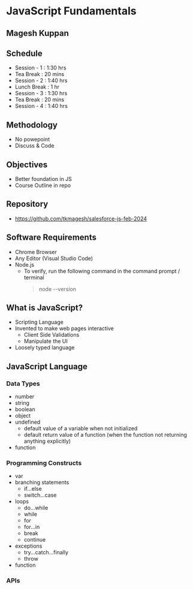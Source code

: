 # JavaScript Fundamentals

## Magesh Kuppan

## Schedule
- Session - 1   : 1:30 hrs
- Tea Break     : 20 mins
- Session - 2   : 1:40 hrs
- Lunch Break   : 1 hr
- Session - 3   : 1:30 hrs
- Tea Break     : 20 mins
- Session - 4   : 1:40 hrs

## Methodology
- No powepoint
- Discuss & Code

## Objectives
- Better foundation in JS
- Course Outline in repo

## Repository
- https://github.com/tkmagesh/salesforce-js-feb-2024

## Software Requirements
- Chrome Browser
- Any Editor (Visual Studio Code)
- Node.js 
    - To verify, run the following command in the command prompt / terminal
        > node --version

## What is JavaScript?
- Scripting Language
- Invented to make web pages interactive
    - Client Side Validations
    - Manipulate the UI
- Loosely typed language

## JavaScript Language
### Data Types
- number
- string
- boolean
- object
- undefined
    - default value of a variable when not initialized
    - default return value of a function (when the function not returning anything explicitly)
- function
### Programming Constructs
- var
- branching statements
    - if...else
    - switch...case
- loops
    - do...while
    - while
    - for
    - for...in
    - break
    - continue
- exceptions
    - try...catch...finally
    - throw
- function
### APIs


